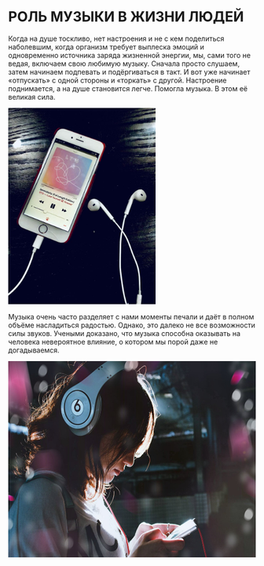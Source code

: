 # РОЛЬ МУЗЫКИ В ЖИЗНИ ЛЮДЕЙ
<head>
    </head>
    <body>
  <p>Когда на душе тоскливо, нет настроения и не с кем поделиться наболевшим, когда организм требует выплеска эмоций и одновременно источника заряда жизненной энергии, мы, сами того не ведая, включаем свою любимую музыку. Сначала просто слушаем, затем начинаем подпевать и подёргиваться в такт. И вот уже начинает «отпускать» с одной стороны и «торкать» с другой. Настроение поднимается, а на душе становится легче. Помогла музыка. В этом её великая сила.
  </p>
<img src="https://github.com/Aidan182003/Music-is-our-life2/blob/main/%D1%82%D0%B5%D0%BB%D0%B5%D1%84%D0%BE%D0%BD%20%D0%B8%20%D0%BD%D0%B0%D1%83%D1%88%D0%BD%D0%B8%D0%BA%D0%B8.jpg" width="300" height="400">
<p>Музыка очень часто разделяет с нами моменты печали и даёт в полном объёме насладиться радостью. Однако, это далеко не все возможности силы звуков. Учеными доказано, что музыка способна оказывать на человека невероятное влияние, о котором мы порой даже не догадываемся.
    </p>
<img src="https://github.com/Aidan182003/Music-is-our-life2/blob/main/%D0%B4%D0%B5%D0%B2%D1%83%D1%88%D0%BA%D0%B0%20%D0%B2%20%D0%BD%D0%B0%D1%83%D1%88%D0%BD%D0%B8%D0%BA%D0%B0%D1%85.jpg"width="600" height="400">
